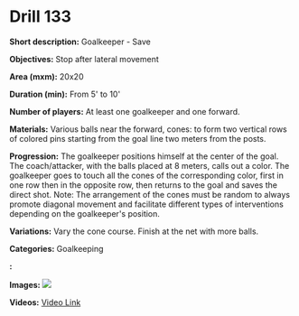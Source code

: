 # Drill 133

**Short description:**
Goalkeeper - Save

**Objectives:**
Stop after lateral movement

**Area (mxm):**
20x20

**Duration (min):**
From 5' to 10'

**Number of players:**
At least one goalkeeper and one forward.

**Materials:**
Various balls near the forward, cones: to form two vertical rows of colored pins starting from the goal line two meters from the posts.

**Progression:**
The goalkeeper positions himself at the center of the goal. The coach/attacker, with the balls placed at 8 meters, calls out a color. The goalkeeper goes to touch all the cones of the corresponding color, first in one row then in the opposite row, then returns to the goal and saves the direct shot. Note: The arrangement of the cones must be random to always promote diagonal movement and facilitate different types of interventions depending on the goalkeeper's position.

**Variations:**
Vary the cone course. Finish at the net with more balls.

**Categories:**
Goalkeeping

**:**


**Images:**
![](https://www.coachingfutsal.com/\images\786d49ba241c8ac6046ec32a3e06ad72ee9cc505c407402090373e224a399e36661d0a01e18000a68724c34a4956ffbad5fa0cd5db98137a9ad290ab79a35a574dd3ccc9f22e3.jpg)

**Videos:**
[Video Link](https://www.youtube.com/embed/XSj6NUom_8A)

